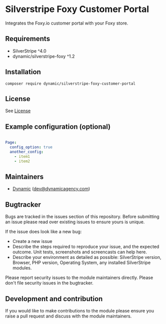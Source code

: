 # Silverstripe Foxy Customer Portal

Integrates the Foxy.io customer portal with your Foxy store.

## Requirements

* SilverStripe ^4.0
* dynamic/silverstripe-foxy ^1.2

## Installation

```
composer require dynamic/silverstripe-foxy-customer-portal
```

## License
See [License](license.md)

## Example configuration (optional)
```yaml

Page:
  config_option: true
  another_config:
    - item1
    - item2

```

## Maintainers
 *  [Dynamic](http://www.dynamicagency.com) (<dev@dynamicagency.com>)

## Bugtracker
Bugs are tracked in the issues section of this repository. Before submitting an issue please read over
existing issues to ensure yours is unique.

If the issue does look like a new bug:

 - Create a new issue
 - Describe the steps required to reproduce your issue, and the expected outcome. Unit tests, screenshots
 and screencasts can help here.
 - Describe your environment as detailed as possible: SilverStripe version, Browser, PHP version,
 Operating System, any installed SilverStripe modules.

Please report security issues to the module maintainers directly. Please don't file security issues in the bugtracker.

## Development and contribution
If you would like to make contributions to the module please ensure you raise a pull request and discuss with the module maintainers.

